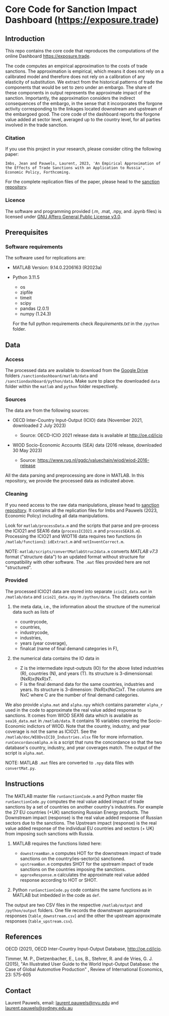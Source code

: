 # Core Code for Sanction Impact Dashboard (https://exposure.trade)

## Introduction

This repo contains the core code that reproduces the computations of the online Dashboard https://exposure.trade. 

The code computes an empirical approximation to the costs of trade sanctions. The approximation is empirical, which means it does not rely on a calibrated model and therefore does not rely on a calibration of any elasticity of substitution. We extract from the historical patterns of trade the components that would be set to zero under an embargo. The share of these components in output represents the approximate impact of the sanction. Importantly, the approximation considers the indirect consequences of the embargo, in the sense that it incorporates the forgone activity corresponding to the linkages located downstream and upstream of the embargoed good. The core code of the dashboard reports the forgone value added at sector level, averaged up to the country level, for all parties involved in the trade sanction.


### Citation
If you use this project in your research, please consider citing the following paper:

	Imbs, Jean and Pauwels, Laurent, 2023, 'An Empirical Approximation of the Effects of Trade Sanctions with an Application to Russia', Economic Policy, Forthcoming.

For the complete replication files of the paper, please head to the [sanction repository](https://github.com/laurentpauwels/sanctionpaper).

### Licence
The software and programming provided (.m, .mat, .npy, and .ipynb files) is licensed under [GNU Affero General Public License v3.0](https://www.gnu.org/licenses/agpl-3.0.en.htmll). 

## Prerequisites 
### Software requirements
The software used for replications are:
 - MATLAB Version: 9.14.0.2206163 (R2023a)
 - Python 3.11.5 
	- os
	- zipfile
	- timeit
	- scipy
	- pandas (2.0.1)
	- numpy (1.24.3)

	For the full python requirements check *Requirements.txt* in the `/python` folder.
	
## Data

### Access
The processed data are available to download from the [Google Drive](https://drive.google.com/drive/folders/1_SH2RaFT4RN5Mwa2SYWzUfHm8LzAU2WK?usp=share_link) folders `/sanctiondashboard/matlab/data` and `/sanctiondashboard/python/data`. Make sure to place the downloaded `data` folder within the `matlab` and `python` folder respectively. 

### Sources
The data are from the following sources:

- OECD Inter-Country Input-Output (ICIO) data (November 2021, downloaded 2 July 2023) 
	- Source: OECD-ICIO 2021 release data is available at <http://oe.cd/icio>

- WIOD Socio-Economic Accounts (SEA) data (2016 release, downloaded 30 May 2023)
	- Source: <https://www.rug.nl/ggdc/valuechain/wiod/wiod-2016-release>

All the data parsing and preprocessing are done in MATLAB. In this repository, we provide the processed data as indicated above. 

### Cleaning
If you need access to the raw data manipulations, please head to [sanction repository](https://github.com/laurentpauwels/sanctions). It contains all the replication files for Imbs and Pauwels (2023, Economic Policy) including all data manipulations. 

Look for `matlab/processData.m` and the scripts that parse and pre-process the ICIO21 and SEA16 data (`processICIO21.m` and `processSEA16.m`). Processing the ICIO21 and WIOT16 data requires two functions (in `/matlab/functions`): `idExtract.m` and  `netInventCorrect.m`. 

NOTE: `matlab/scripts/convertMatlabStruc2data.m` converts *MATLAB v7.3* format ("structure data") to an updated format without structure for compatibility with other software. The `.mat` files provided here are not "structured".

### Provided
The processed ICIO21 data are stored into separate `icio21_data.mat` in `/matlab/data` and `icio21_data.npy` in `/python/data`. The datasets contain

1. the meta data, i.e., the information about the structure of the numerical data such as lists of 
	- countrycode, 
	- countries, 
	- industrycode, 
	- industries,
	- years (year coverage), 
	- finalcat (name of final demand categories in F), 

2. the numerical data contains the IO data in 
	- Z is the intermediate input-outputs (IO) for the above listed industries (R), countries (N), and years (T). Its structure is 3-dimensionsal: (NxR)x(NxR)xT. 
	- F is the final demand data for the same countries, industries and years. Its structure is 3-dimension: (NxR)x(NxC)xT. The columns are NxC where C are the number of final demand categories.

We also provide `alpha.mat` and `alpha.npy` which contains parameter `alpha_r` used in the code to approximate the real value added response to sanctions. It comes from WIOD SEA16 data which is available as `sea16_data.mat` in `/matlab/data`. It contains 16 variables covering the Socio-Economic indictors of WIOD. Note that the country, industry, and year coverage is not the same as ICIO21. See the `/matlab/doc/WIODvsICIO_Industries.xlsx` file for more information. `runConcordanceAlpha.m` is a script that runs the concordance so that the two database's country, industry, and year coverages match. The output of the script is  `alpha.mat`.
  
NOTE: MATLAB `.mat` files are converted to `.npy` data files with `convertMat.py`.


## Instructions


The MATLAB master file `runSanctionCode.m` and Python master file `runSanctionCode.py` computes the real value added impact of trade sanctions by a set of countries on another country's industries. For example the 27 EU countries (+UK) sanctioning Russian Energy products. The Downstream impact (response) is the real value added response of Russian sectors due to the sanctions. The Upstream impact (response) is the real value added response of the individual EU countries and sectors (+ UK) from imposing such sanctions with Russia. 

1. MATLAB requires the functions listed here: 
	- `downstreamBan.m` computes HOT for the downstream impact of trade sanctions on the country/ies-sector(s) sanctioned.
	- `upstreamBan.m` computes SHOT for the upstream impact of trade sanctions on the countries imposing the sanctions.
	- `approxResponse.m` calculates the approximate real value added response according to HOT or SHOT.

2. Python `runSanctionCode.py` code contains the same functions as in MATLAB but imbedded in the code as `def`. 

The output are two CSV files in the respective `/matlab/output` and `/python/output` folders. One file records the downstream approximate responses (`table_downstream.csv`) and the other the upstream approximate responses (`table_upstream.csv`). 


## References

OECD (2021), OECD Inter-Country Input-Output Database, http://oe.cd/icio.

Timmer, M. P., Dietzenbacher, E., Los, B., Stehrer, R. and de Vries, G. J. (2015), "An Illustrated User Guide to the World Input-Output Database: the Case of Global Automotive Production" , Review of International Economics, 23: 575-605

## Contact
Laurent Pauwels, email: <laurent.pauwels@nyu.edu> and <laurent.pauwels@sydney.edu.au>

